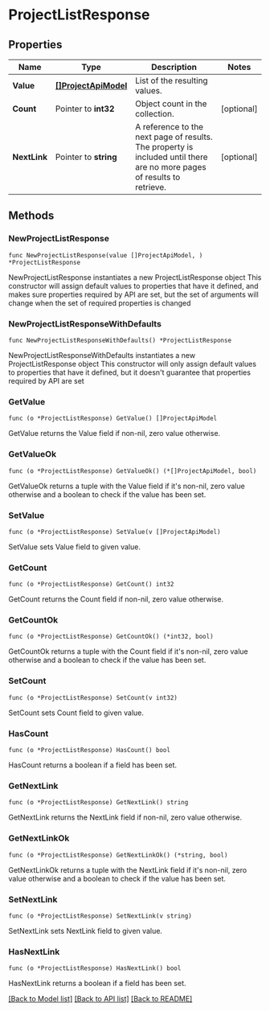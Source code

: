 # ProjectListResponse

## Properties

Name | Type | Description | Notes
------------ | ------------- | ------------- | -------------
**Value** | [**[]ProjectApiModel**](ProjectApiModel.md) | List of the resulting values. | 
**Count** | Pointer to **int32** | Object count in the collection. | [optional] 
**NextLink** | Pointer to **string** | A reference to the next page of results. The property is included until there are no more pages of results to retrieve. | [optional] 

## Methods

### NewProjectListResponse

`func NewProjectListResponse(value []ProjectApiModel, ) *ProjectListResponse`

NewProjectListResponse instantiates a new ProjectListResponse object
This constructor will assign default values to properties that have it defined,
and makes sure properties required by API are set, but the set of arguments
will change when the set of required properties is changed

### NewProjectListResponseWithDefaults

`func NewProjectListResponseWithDefaults() *ProjectListResponse`

NewProjectListResponseWithDefaults instantiates a new ProjectListResponse object
This constructor will only assign default values to properties that have it defined,
but it doesn't guarantee that properties required by API are set

### GetValue

`func (o *ProjectListResponse) GetValue() []ProjectApiModel`

GetValue returns the Value field if non-nil, zero value otherwise.

### GetValueOk

`func (o *ProjectListResponse) GetValueOk() (*[]ProjectApiModel, bool)`

GetValueOk returns a tuple with the Value field if it's non-nil, zero value otherwise
and a boolean to check if the value has been set.

### SetValue

`func (o *ProjectListResponse) SetValue(v []ProjectApiModel)`

SetValue sets Value field to given value.


### GetCount

`func (o *ProjectListResponse) GetCount() int32`

GetCount returns the Count field if non-nil, zero value otherwise.

### GetCountOk

`func (o *ProjectListResponse) GetCountOk() (*int32, bool)`

GetCountOk returns a tuple with the Count field if it's non-nil, zero value otherwise
and a boolean to check if the value has been set.

### SetCount

`func (o *ProjectListResponse) SetCount(v int32)`

SetCount sets Count field to given value.

### HasCount

`func (o *ProjectListResponse) HasCount() bool`

HasCount returns a boolean if a field has been set.

### GetNextLink

`func (o *ProjectListResponse) GetNextLink() string`

GetNextLink returns the NextLink field if non-nil, zero value otherwise.

### GetNextLinkOk

`func (o *ProjectListResponse) GetNextLinkOk() (*string, bool)`

GetNextLinkOk returns a tuple with the NextLink field if it's non-nil, zero value otherwise
and a boolean to check if the value has been set.

### SetNextLink

`func (o *ProjectListResponse) SetNextLink(v string)`

SetNextLink sets NextLink field to given value.

### HasNextLink

`func (o *ProjectListResponse) HasNextLink() bool`

HasNextLink returns a boolean if a field has been set.


[[Back to Model list]](../README.md#documentation-for-models) [[Back to API list]](../README.md#documentation-for-api-endpoints) [[Back to README]](../README.md)


